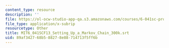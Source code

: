 ```yaml
---
content_type: resource
description: ''
file: https://ol-ocw-studio-app-qa.s3.amazonaws.com/courses/6-041sc-probabilistic-systems-analysis-and-applied-probability-fall-2013/89af342768b588278e88714713f5ff6b_MIT6_041SCF13_Setting_Up_a_Markov_Chain_300k.srt
file_type: application/x-subrip
resourcetype: Other
title: MIT6_041SCF13_Setting_Up_a_Markov_Chain_300k.srt
uid: 89af3427-68b5-8827-8e88-714713f5ff6b
---
```

